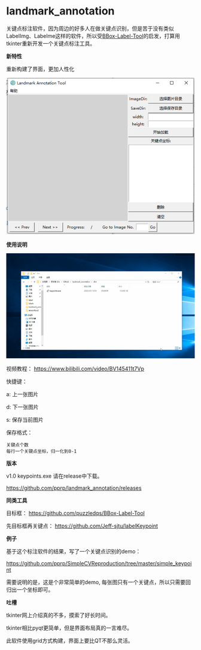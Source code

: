 # landmark_annotation
关键点标注软件，因为周边的好多人在做关键点识别，但是苦于没有类似LabelImg、Labelme这样的软件，所以受[BBox-Label-Tool]( https://github.com/puzzledqs/BBox-Label-Tool )的启发，打算用tkinter重新开发一个关键点标注工具。

**新特性**

重新构建了界面，更加人性化

![](./README.assets/1586482369201.png)



**使用说明**

![](./README.assets/output.gif)

视频教程： https://www.bilibili.com/video/BV145411t7Vp 

快捷键：

a: 上一张图片

d: 下一张图片

s: 保存当前图片

保存格式：

```
关键点个数
每行一个关键点坐标，归一化到0-1
```

**版本**

v1.0 keypoints.exe 请在release中下载。

 https://github.com/pprp/landmark_annotation/releases 

**同类工具**

目标框： https://github.com/puzzledqs/BBox-Label-Tool 

先目标框再关键点： https://github.com/Jeff-sjtu/labelKeypoint 

**例子**

基于这个标注软件的结果，写了一个关键点识别的demo：

 https://github.com/pprp/SimpleCVReproduction/tree/master/simple_keypoint 

需要说明的是，这是个非常简单的demo, 每张图只有一个关键点，所以只需要回归出一个坐标即可。

**吐槽**

tkinter网上介绍真的不多，摸索了好长时间。

tkinter相比pyqt更简单，但是界面布局真的一言难尽。

此软件使用grid方式构建，界面上要比QT不那么灵活。